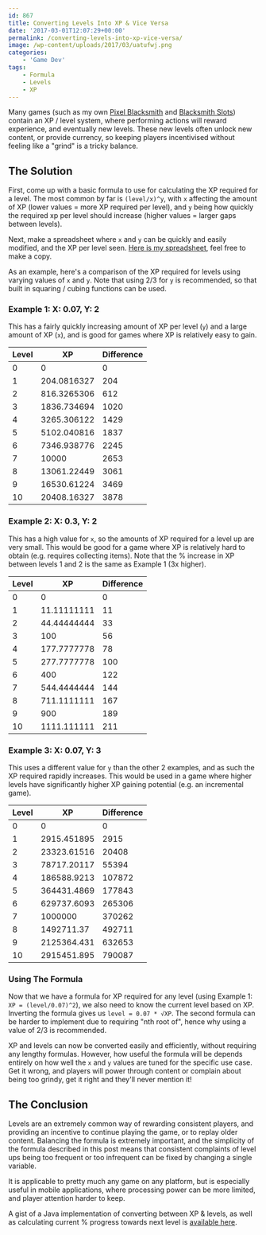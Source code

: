 ```yaml
---
id: 867
title: Converting Levels Into XP & Vice Versa
date: '2017-03-01T12:07:29+00:00'
permalink: /converting-levels-into-xp-vice-versa/
image: /wp-content/uploads/2017/03/uatufwj.png
categories:
    - 'Game Dev'
tags:
    - Formula
    - Levels
    - XP
---
```


Many games (such as my own [Pixel Blacksmith](https://play.google.com/store/apps/details?id=uk.co.jakelee.blacksmith) and [Blacksmith Slots](https://www.reddit.com/r/BlacksmithSlots/)) contain an XP / level system, where performing actions will reward experience, and eventually new levels. These new levels often unlock new content, or provide currency, so keeping players incentivised without feeling like a "grind" is a tricky balance.

## The Solution

First, come up with a basic formula to use for calculating the XP required for a level. The most common by far is `(level/x)^y`, with `x` affecting the amount of XP (lower values = more XP required per level), and `y` being how quickly the required xp per level should increase (higher values = larger gaps between levels).

Next, make a spreadsheet where `x` and `y` can be quickly and easily modified, and the XP per level seen. [Here is my spreadsheet](https://docs.google.com/spreadsheets/d/1uFed4cKE1BxxZ19BKuAbbo7Gk6_ezCDmFMV5fwCCxqw/), feel free to make a copy.

As an example, here's a comparison of the XP required for levels using varying values of `x` and `y`. Note that using 2/3 for `y` is recommended, so that built in squaring / cubing functions can be used.

### Example 1: X: 0.07, Y: 2

This has a fairly quickly increasing amount of XP per level (`y`) and a large amount of XP (`x`), and is good for games where XP is relatively easy to gain.

| Level | XP | Difference |
|---|---|---|
| 0 | 0 | 0 |
| 1 | 204.0816327 | 204 |
| 2 | 816.3265306 | 612 |
| 3 | 1836.734694 | 1020 |
| 4 | 3265.306122 | 1429 |
| 5 | 5102.040816 | 1837 |
| 6 | 7346.938776 | 2245 |
| 7 | 10000 | 2653 |
| 8 | 13061.22449 | 3061 |
| 9 | 16530.61224 | 3469 |
| 10 | 20408.16327 | 3878 |

### Example 2: X: 0.3, Y: 2

This has a high value for `x`, so the amounts of XP required for a level up are very small. This would be good for a game where XP is relatively hard to obtain (e.g. requires collecting items). Note that the % increase in XP between levels 1 and 2 is the same as Example 1 (3x higher).

| Level | XP | Difference |
|---|---|---|
| 0 | 0 | 0 |
| 1 | 11.11111111 | 11 |
| 2 | 44.44444444 | 33 |
| 3 | 100 | 56 |
| 4 | 177.7777778 | 78 |
| 5 | 277.7777778 | 100 |
| 6 | 400 | 122 |
| 7 | 544.4444444 | 144 |
| 8 | 711.1111111 | 167 |
| 9 | 900 | 189 |
| 10 | 1111.111111 | 211 |

### Example 3: X: 0.07, Y: 3

This uses a different value for `y` than the other 2 examples, and as such the XP required rapidly increases. This would be used in a game where higher levels have significantly higher XP gaining potential (e.g. an incremental game).

| Level | XP | Difference |
|---|---|---|
| 0 | 0 | 0 |
| 1 | 2915.451895 | 2915 |
| 2 | 23323.61516 | 20408 |
| 3 | 78717.20117 | 55394 |
| 4 | 186588.9213 | 107872 |
| 5 | 364431.4869 | 177843 |
| 6 | 629737.6093 | 265306 |
| 7 | 1000000 | 370262 |
| 8 | 1492711.37 | 492711 |
| 9 | 2125364.431 | 632653 |
| 10 | 2915451.895 | 790087 |

### Using The Formula

Now that we have a formula for XP required for any level (using Example 1: `XP = (level/0.07)^2`), we also need to know the current level based on XP. Inverting the formula gives us `level = 0.07 * √XP`. The second formula can be harder to implement due to requiring "nth root of", hence why using a value of 2/3 is recommended.

XP and levels can now be converted easily and efficiently, without requiring any lengthy formulas. However, how useful the formula will be depends entirely on how well the `x` and `y` values are tuned for the specific use case. Get it wrong, and players will power through content or complain about being too grindy, get it right and they'll never mention it!

## The Conclusion

Levels are an extremely common way of rewarding consistent players, and providing an incentive to continue playing the game, or to replay older content. Balancing the formula is extremely important, and the simplicity of the formula described in this post means that consistent complaints of level ups being too frequent or too infrequent can be fixed by changing a single variable.

It is applicable to pretty much any game on any platform, but is especially useful in mobile applications, where processing power can be more limited, and player attention harder to keep.

A gist of a Java implementation of converting between XP &amp; levels, as well as calculating current % progress towards next level is [available here](https://gist.github.com/JakeSteam/4d843cc69dff4275acd742b70d4523b6).